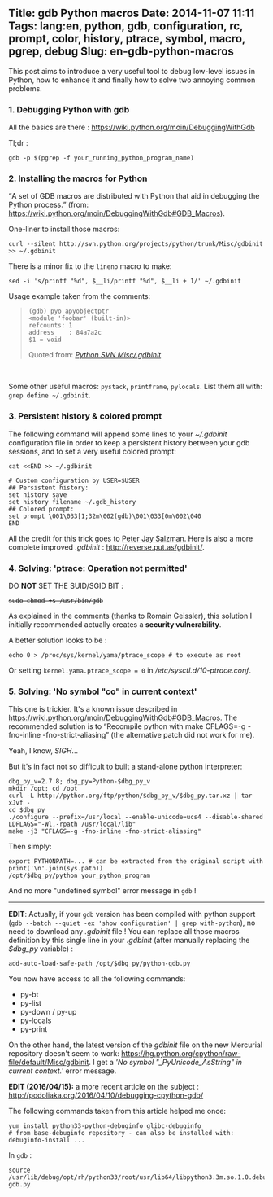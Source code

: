 Title: gdb Python macros
Date: 2014-11-07 11:11
Tags: lang:en, python, gdb, configuration, rc, prompt, color, history, ptrace, symbol, macro, pgrep, debug
Slug: en-gdb-python-macros
---
This post aims to introduce a very useful tool to debug low-level issues in Python, how to enhance it and finally how to solve two annoying common problems.

### 1. Debugging Python with gdb
All the basics are there : https://wiki.python.org/moin/DebuggingWithGdb

Tl;dr :
```
gdb -p $(pgrep -f your_running_python_program_name)
```

### 2. Installing the macros for Python
<q>A set of GDB macros are distributed with Python that aid in debugging the Python process.</q> (from: https://wiki.python.org/moin/DebuggingWithGdb#GDB_Macros).

One-liner to install those macros:
```
curl --silent http://svn.python.org/projects/python/trunk/Misc/gdbinit >> ~/.gdbinit
```

There is a minor fix to the `lineno` macro to make:
```
sed -i 's/printf "%d", $__li/printf "%d", $__li + 1/' ~/.gdbinit
```

Usage example taken from the comments:

<blockquote>
<pre><code>(gdb) pyo apyobjectptr
&lt;module 'foobar' (built-in)&gt;
refcounts: 1
address    : 84a7a2c
$1 = void
</code></pre>
Quoted from: <cite><a href="http://svn.python.org/projects/python/trunk/Misc/gdbinit">Python SVN Misc/.gdbinit</a></cite>
</blockquote><br>

Some other useful macros: `pystack`, `printframe`, `pylocals`.
List them all with: `grep define ~/.gdbinit`.

### 3. Persistent history & colored prompt
The following command will append some lines to your _~/.gdbinit_ configuration file in order to keep a persistent history between your gdb sessions, and to set a very useful colored prompt:

```
cat <<END >> ~/.gdbinit

# Custom configuration by USER=$USER
## Persistent history:
set history save
set history filename ~/.gdb_history
## Colored prompt:
set prompt \001\033[1;32m\002(gdb)\001\033[0m\002\040
END
```

All the credit for this trick goes to [Peter Jay Salzman](http://web.archive.org/web/20140831120136/http://dirac.org/linux/gdb/03-Initialization,_Listing,_And_Running.php#the%3Ctt%3E.gdbinit%3C/tt%3Efile).
Here is also a more complete improved _.gdbinit_ : http://reverse.put.as/gdbinit/.

### 4. Solving: 'ptrace: Operation not permitted'

DO **NOT** SET THE SUID/SGID BIT :
<pre><code><del style="text-decoration: line-through;">sudo chmod +s /usr/bin/gdb
</del></pre></code>

As explained in the comments (thanks to Romain Geissler), this solution I initially recommended actually creates a **security vulnerability**.

A better solution looks to be :
```
echo 0 > /proc/sys/kernel/yama/ptrace_scope # to execute as root
```

Or setting `kernel.yama.ptrace_scope = 0` in _/etc/sysctl.d/10-ptrace.conf_.

### 5. Solving: 'No symbol "co" in current context'
This one is trickier. It's a known issue described in https://wiki.python.org/moin/DebuggingWithGdb#GDB_Macros. The recommended solution is to <q>Recompile python with make CFLAGS=-g -fno-inline -fno-strict-aliasing</q> (the alternative patch did not work for me).

Yeah, I know, *SIGH*...

But it's in fact not so difficult to built a stand-alone python interpreter:

```
dbg_py_v=2.7.8; dbg_py=Python-$dbg_py_v
mkdir /opt; cd /opt
curl -L http://python.org/ftp/python/$dbg_py_v/$dbg_py.tar.xz | tar xJvf -
cd $dbg_py
./configure --prefix=/usr/local --enable-unicode=ucs4 --disable-shared LDFLAGS="-Wl,-rpath /usr/local/lib"
make -j3 "CFLAGS=-g -fno-inline -fno-strict-aliasing"
```

Then simply:
```
export PYTHONPATH=... # can be extracted from the original script with print('\n'.join(sys.path))
/opt/$dbg_py/python your_python_program
```

And no more "undefined symbol" error message in `gdb` !

<hr>

**EDIT**: Actually, if your `gdb` version has been compiled with python support (`gdb --batch --quiet -ex 'show configuration' | grep with-python`), no need to download any _.gdbinit_ file !
You can replace all those macros definition by this single line in your _.gdbinit_ (after manually replacing the _$dbg\_py_ variable) :
```
add-auto-load-safe-path /opt/$dbg_py/python-gdb.py
```

You now have access to all the following commands:

* py-bt
* py-list
* py-down / py-up
* py-locals
* py-print

On the other hand, the latest version of the _gdbinit_ file on the new Mercurial repository doesn't seem to work: https://hg.python.org/cpython/raw-file/default/Misc/gdbinit.
I get a _'No symbol "\_PyUnicode\_AsString" in current context.'_ error message.

**EDIT (2016/04/15):** a more recent article on the subject : http://podoliaka.org/2016/04/10/debugging-cpython-gdb/

The following commands taken from this article helped me once:
```
yum install python33-python-debuginfo glibc-debuginfo
# from base-debuginfo repository - can also be installed with: debuginfo-install ...
```

In `gdb` :
```
source /usr/lib/debug/opt/rh/python33/root/usr/lib64/libpython3.3m.so.1.0.debug-gdb.py
```
